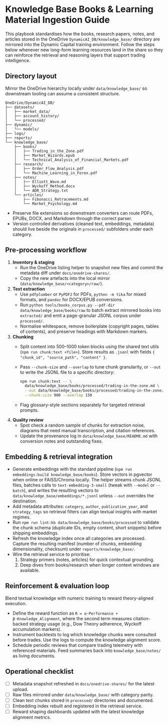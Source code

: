 # Knowledge Base Books & Learning Material Ingestion Guide

This playbook standardises how the books, research papers, notes, and articles
stored in the OneDrive `DynamicAI_DB/knowledge_base/` directory are mirrored
into the Dynamic Capital training environment. Follow the steps below whenever
new long-form learning resources land in the share so they can reinforce the
retrieval and reasoning layers that support trading intelligence.

## Directory layout

Mirror the OneDrive hierarchy locally under `data/knowledge_base/` so downstream
tooling can assume a consistent structure.

```text
OneDrive/DynamicAI_DB/
├── datasets/
│   ├── market_data/
│   ├── account_history/
│   └── processed/
├── dynamic/
│   └── models/
├── logs/
├── reports/
└── knowledge_base/
    ├── books/
    │   ├── Trading_in_the_Zone.pdf
    │   ├── Market_Wizards.epub
    │   └── Technical_Analysis_of_Financial_Markets.pdf
    ├── research/
    │   ├── Order_Flow_Analysis.pdf
    │   └── Machine_Learning_in_Forex.pdf
    ├── notes/
    │   ├── Elliott_Wave.md
    │   ├── Wyckoff_Method.docx
    │   └── ADR_Strategy.txt
    └── articles/
        ├── Fibonacci_Retracements.md
        └── Market_Psychology.md
```

- Preserve file extensions so downstream converters can route PDFs, EPUBs, DOCX,
  and Markdown through the correct parser.
- Version controlled derivatives (cleaned text, embeddings, metadata) should
  live beside the originals in `processed/` subfolders under each category.

## Pre-processing workflow

1. **Inventory & staging**
   - Run the OneDrive listing helper to snapshot new files and commit the
     metadata diff under `docs/onedrive-shares/`.
   - Copy the new artefacts into the local mirror
     (`data/knowledge_base/<category>/raw/`).
2. **Text extraction**
   - Use `pdfplumber` or `PyPDF2` for PDFs, `python -m tika` for mixed formats,
     and `pandoc` for DOCX/EPUB conversions.
   - Run `python tools/books_corpus.py --pdf-dir data/knowledge_base/books/raw`
     to batch extract mirrored books into `extracted/` and emit a page-granular
     JSONL corpus under `processed/`.
   - Normalise whitespace, remove boilerplate (copyright pages, tables of
     contents), and preserve headings with Markdown markers.
3. **Chunking**
   - Split content into 500–1000 token blocks using the shared text utils
     (`npm run chunk:text <file>`). Store results as `.jsonl` with fields
     `{ "chunk_id", "source_path", "content" }`.
   - Pass `--chunk-size` and `--overlap` to tune chunk granularity, or `--out`
     to write the JSONL file to a specific directory:

     ```bash
     npm run chunk:text -- \
       data/knowledge_base/books/processed/trading-in-the-zone.md \
       --out data/knowledge_base/books/processed/trading-in-the-zone.chunks.jsonl \
       --chunk-size 900 --overlap 150
     ```

   - Flag glossary-style sections separately for targeted retrieval prompts.
4. **Quality review**
   - Spot check a random sample of chunks for extraction noise, diagrams that
     need manual transcription, and citation references.
   - Update the provenance log in `data/knowledge_base/README.md` with
     conversion notes and outstanding fixes.

## Embedding & retrieval integration

- Generate embeddings with the standard pipeline
  (`npm run embeddings:build knowledge_base/books`). Store vectors in pgvector
  when online or FAISS/Chroma locally. The helper streams chunk JSONL files,
  batches calls to `text-embedding-3-small` (tweak with `--model` or `--batch`),
  and writes the resulting vectors to `data/knowledge_base/embeddings/*.jsonl`
  unless `--out` overrides the destination.
- Add metadata attributes: `category`, `author`, `publication_year`, and
  `strategy_tags` so retrieval filters can align textual insights with market
  regimes.
- Run `npm run lint:kb data/knowledge_base/books/processed` to validate the
  chunk schema (duplicate IDs, empty content, short snippets) before shipping
  embeddings.
- Refresh the knowledge index once all categories are processed. Capture the
  resulting manifest (number of chunks, embedding dimensionality, checksum)
  under `reports/knowledge_base/`.
- Wire the retrieval service to prioritise:
  1. Strategy primers (notes, articles) for quick contextual grounding.
  2. Deep dives from books/research when longer context windows are available.

## Reinforcement & evaluation loop

Blend textual knowledge with numeric training to reward theory-aligned
execution.

- Define the reward function as `R = α·Performance + β·Knowledge_Alignment`,
  where the second term measures citation-backed strategy usage (e.g., Dow
  Theory adherence, Wyckoff accumulation markers).
- Instrument backtests to log which knowledge chunks were consulted before
  trades. Use the logs to compute the knowledge alignment score.
- Schedule periodic reviews that compare trading telemetry with referenced
  materials. Feed summaries back into `knowledge_base/notes/` as living
  documents.

## Operational checklist

- [ ] Metadata snapshot refreshed in `docs/onedrive-shares/` for the latest
      upload.
- [ ] Raw files mirrored under `data/knowledge_base/` with category parity.
- [ ] Clean text chunks stored in `processed/` directories and documented.
- [ ] Embedding index rebuilt and registered in the retrieval service.
- [ ] Reward shaping dashboards updated with the latest knowledge alignment
      metrics.
